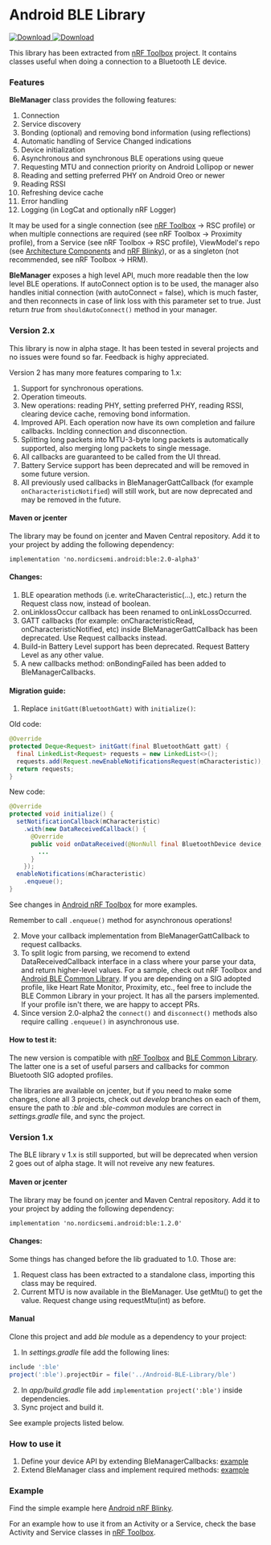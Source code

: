 # Android BLE Library

[ ![Download](https://api.bintray.com/packages/nordic/android/ble-library/images/download.svg?version=1.2.0) ](https://bintray.com/nordic/android/ble-library/1.2.0/link)
[ ![Download](https://api.bintray.com/packages/nordic/android/ble-library/images/download.svg) ](https://bintray.com/nordic/android/ble-library/_latestVersion)

This library has been extracted from [nRF Toolbox](https://github.com/NordicSemiconductor/Android-nRF-Toolbox)
project. It contains classes useful when doing a connection to a Bluetooth LE device.

### Features

**BleManager** class provides the following features:

1. Connection
2. Service discovery
3. Bonding (optional) and removing bond information (using reflections)
4. Automatic handling of Service Changed indications
5. Device initialization
6. Asynchronous and synchronous BLE operations using queue
7. Requesting MTU and connection priority on Android Lollipop or newer
8. Reading and setting preferred PHY on Android Oreo or newer
9. Reading RSSI
10. Refreshing device cache
11. Error handling
12. Logging (in LogCat and optionally nRF Logger)

It may be used for a single connection (see [nRF Toolbox](https://github.com/NordicSemiconductor/Android-nRF-Toolbox) -> RSC profile) 
or when multiple connections are required (see nRF Toolbox -> Proximity profile), 
from a Service (see nRF Toolbox -> RSC profile), 
ViewModel's repo (see [Architecture Components](https://developer.android.com/topic/libraries/architecture/index.html) and [nRF Blinky](https://github.com/NordicSemiconductor/Android-nRF-Blinky)),
or as a singleton (not recommended, see nRF Toolbox -> HRM).

**BleManager** exposes a high level API, much more readable then the low level BLE operations. 
If autoConnect option is to be used, the manager also handles initial connection (with autoConnect = false),
which is much faster, and then reconnects in case of link loss with this parameter set to true.
Just return *true* from `shouldAutoConnect()` method in your manager.

### Version 2.x

This library is now in alpha stage. It has been tested in several projects and no issues were found so far.
Feedback is highy appreciated. 

Version 2 has many more features comparing to 1.x:
1. Support for synchronous operations.
2. Operation timeouts.
3. New operations: reading PHY, setting preferred PHY, reading RSSI, clearing device cache, removing bond information.
4. Improved API. Each operation now have its own completion and failure callbacks. Inclding connection and disconnection.
5. Splitting long packets into MTU-3-byte long packets is automatically supported, also merging long packets to single message.
6. All callbacks are guaranteed to be called from the UI thread.
7. Battery Service support has been deprecated and will be removed in some future version.
8. All previously used callbacks in BleManagerGattCallback (for example `onCharacteristicNotified`) will still work, but are now deprecated and may be removed in the future.

#### Maven or jcenter

The library may be found on jcenter and Maven Central repository. Add it to your project by adding the following dependency:

```grovy
implementation 'no.nordicsemi.android:ble:2.0-alpha3'
```

#### Changes:

1. BLE opearation methods (i.e. writeCharacteristic(...), etc.) return the Request class now, instead of boolean.
2. onLinklossOccur callback has been renamed to onLinkLossOccurred.
3. GATT callbacks (for example: onCharacteristicRead, onCharacteristicNotified, etc) inside BleManagerGattCallback has been deprecated. Use Request callbacks instead.
4. Build-in Battery Level support has been deprecated. Request Battery Level as any other value.
5. A new callbacks method: onBondingFailed has been added to BleManagerCallbacks.

#### Migration guide:

1. Replace `initGatt(BluetoothGatt)` with `initialize()`:

Old code:
```java
@Override
protected Deque<Request> initGatt(final BluetoothGatt gatt) {
  final LinkedList<Request> requests = new LinkedList<>();
  requests.add(Request.newEnableNotificationsRequest(mCharacteristic));
  return requests;
}
```
New code:
```java
@Override
protected void initialize() {
  setNotificationCallback(mCharacteristic)
    .with(new DataReceivedCallback() {
      @Override
      public void onDataReceived(@NonNull final BluetoothDevice device, @NonNull final Data data) {
        ...
      }
    });
  enableNotifications(mCharacteristic)
    .enqueue();
}
```
See changes in [Android nRF Toolbox](https://github.com/NordicSemiconductor/Android-nRF-Toolbox/) for more examples.

Remember to call `.enqueue()` method for asynchronous operations!

2. Move your callback implementation from BleManagerGattCallback to request callbacks.
3. To split logic from parsing, we recomend to extend DataReceivedCallback interface in a class where your parse your data, and return higher-level values. For a sample, check out nRF Toolbox and [Android BLE Common Library](https://github.com/NordicSemiconductor/Android-BLE-Common-Library/). If you are depending on a SIG adopted profile, like Heart Rate Monitor, Proximity, etc., feel free to include the BLE Common Library in your project. It has all the parsers implemented. If your profile isn't there, we are happy to accept PRs. 
4. Since version 2.0-alpha2 the `connect()` and `disconnect()` methods also require calling `.enqueue()` in asynchronous use.

#### How to test it:

The new version is compatible with [nRF Toolbox](https://github.com/NordicSemiconductor/Android-nRF-Toolbox) 
and [BLE Common Library](https://github.com/NordicSemiconductor/Android-BLE-Common-Library). The latter one is a set of useful parsers and callbacks for common Bluetooth SIG adopted profiles.

The libraries are available on jcenter, but if you need to make some changes, clone all 3 projects, check out *develop* branches on each of them, ensure the path to *:ble* and *:ble-common* modules are correct in *settings.gradle* file, and sync the project.

### Version 1.x

The BLE library v 1.x is still supported, but will be deprecated when version 2 goes out of alpha stage. It will not reveive any new features.

#### Maven or jcenter

The library may be found on jcenter and Maven Central repository. Add it to your project by adding the following dependency:

```grovy
implementation 'no.nordicsemi.android:ble:1.2.0'
```

#### Changes:

Some things has changed before the lib graduated to 1.0. Those are:
1. Request class has been extracted to a standalone class, importing this class may be required.
2. Current MTU is now available in the BleManager. Use getMtu() to get the value. Request change using requestMtu(int) as before.

#### Manual

Clone this project and add *ble* module as a dependency to your project:

1. In *settings.gradle* file add the following lines:
```groovy
include ':ble'
project(':ble').projectDir = file('../Android-BLE-Library/ble')
```
2. In *app/build.gradle* file add `implementation project(':ble')` inside dependencies.
3. Sync project and build it.

See example projects listed below.

### How to use it

1. Define your device API by extending BleManagerCallbacks: [example](https://github.com/NordicSemiconductor/Android-nRF-Blinky/blob/master/app/src/main/java/no/nordicsemi/android/blinky/profile/BlinkyManagerCallbacks.java)
2. Extend BleManager class and implement required methods: [example](https://github.com/NordicSemiconductor/Android-nRF-Blinky/blob/master/app/src/main/java/no/nordicsemi/android/blinky/profile/BlinkyManager.java)

### Example

Find the simple example here [Android nRF Blinky](https://github.com/NordicSemiconductor/Android-nRF-Blinky).

For an example how to use it from an Activity or a Service, check the base Activity and Service classes in [nRF Toolbox](https://github.com/NordicSemiconductor/Android-nRF-Toolbox/tree/master/app/src/main/java/no/nordicsemi/android/nrftoolbox/profile).
